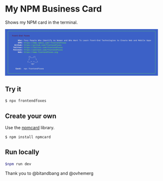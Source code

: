 # My NPM Business Card

Shows my NPM card in the terminal.

![Example](./assets/images/ss.png)

## Try it

```sh
$ npx frontendfoxes
```

## Create your own

Use the [npmcard](https://www.npmjs.com/package/npmcard) library.

```sh
$ npm install npmcard
```

## Run locally

```sh
$npm run dev
```

Thank you to @bitandbang and @ovhemerg
